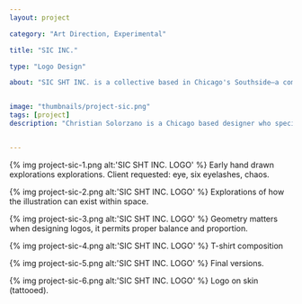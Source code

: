 ```yaml
---
layout: project

category: "Art Direction, Experimental"

title: "SIC INC."

type: "Logo Design"

about: "SIC SHT INC. is a collective based in Chicago's Southside—a community of blue-collar individuals looking to find sanity amongst the chaos of the everyday."


image: "thumbnails/project-sic.png"
tags: [project]
description: "Christian Solorzano is a Chicago based designer who specializes in creating identities, design systems, interfaces, and thoughtful ideas for diverse audiences."


---
```



{% img project-sic-1.png alt:'SIC SHT INC. LOGO' %}
<span class="figcaption">Early hand drawn explorations explorations. Client requested: eye, six eyelashes, chaos. <span>

{% img project-sic-2.png alt:'SIC SHT INC. LOGO' %}
<span class="figcaption">Explorations of how the illustration can exist within space.<span>

{% img project-sic-3.png alt:'SIC SHT INC. LOGO' %}
<span class="figcaption">Geometry matters when designing logos, it permits proper balance and proportion.<span>

{% img project-sic-4.png alt:'SIC SHT INC. LOGO' %}
<span class="figcaption">T-shirt composition<span>

{% img project-sic-5.png alt:'SIC SHT INC. LOGO' %}
<span class="figcaption">Final versions.<span>


{% img project-sic-6.png alt:'SIC SHT INC. LOGO' %}
<span class="figcaption">Logo on skin (tattooed). <span>










